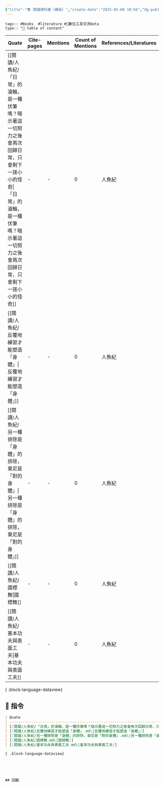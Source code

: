 ```yaml
---
{"title":"📚 閱讀資料庫（模版）","create-date":"2025-05-08 10:56","dg-publish":true,"permalink":"/ignore/00. template/📚 【模版】閱讀資料庫-temp/","dgPassFrontmatter":true,"created":"2025-05-08T12:19:19.604+08:00","updated":"2025-05-08T12:24:59.170+08:00"}
---
```



	tags:: #Books  #literature #📝數位工具交流beta 
	type:: "🔖 table of content"     


| Quate                                                                                                    | Cite-pages | Mentions | Count of Mentions | References/Literatures |
| -------------------------------------------------------------------------------------------------------- | ---------- | -------- | ----------------- | ---------------------- |
| [[閱讀/人魚紀/「日常」的滾輪，是一種伏筆嗎？暗示著這一切努力之後會再次回歸日常，只會剩下一搓小小的怪奇\|「日常」的滾輪，是一種伏筆嗎？暗示著這一切努力之後會再次回歸日常，只會剩下一搓小小的怪奇]] | \-         | \-       | 0                 | 人魚紀                    |
| [[閱讀/人魚紀/反覆地練習才能塑造「身體」\|反覆地練習才能塑造「身體」]]                                                               | \-         | \-       | 0                 | 人魚紀                    |
| [[閱讀/人魚紀/另一種排除是「身體」的排除，東尼是「對的身體」\|另一種排除是「身體」的排除，東尼是「對的身體」]]                                           | \-         | \-       | 0                 | 人魚紀                    |
| [[閱讀/人魚紀/國標舞\|國標舞]]                                                                                   | \-         | \-       | 0                 | 人魚紀                    |
| [[閱讀/人魚紀/基本功夫與表面工夫\|基本功夫與表面工夫]]                                                                       | \-         | \-       | 0                 | 人魚紀                    |

{ .block-language-dataview}



## 📀 指令

```markdown
| Quate                                                                                                    | Cite-pages | Mentions | Count of Mentions | References/Literatures |
| -------------------------------------------------------------------------------------------------------- | ---------- | -------- | ----------------- | ---------------------- |
| [[閱讀/人魚紀/「日常」的滾輪，是一種伏筆嗎？暗示著這一切努力之後會再次回歸日常，只會剩下一搓小小的怪奇.md\|「日常」的滾輪，是一種伏筆嗎？暗示著這一切努力之後會再次回歸日常，只會剩下一搓小小的怪奇]] | \-         | \-       | 0                 | 人魚紀                    |
| [[閱讀/人魚紀/反覆地練習才能塑造「身體」.md\|反覆地練習才能塑造「身體」]]                                                               | \-         | \-       | 0                 | 人魚紀                    |
| [[閱讀/人魚紀/另一種排除是「身體」的排除，東尼是「對的身體」.md\|另一種排除是「身體」的排除，東尼是「對的身體」]]                                           | \-         | \-       | 0                 | 人魚紀                    |
| [[閱讀/人魚紀/國標舞.md\|國標舞]]                                                                                   | \-         | \-       | 0                 | 人魚紀                    |
| [[閱讀/人魚紀/基本功夫與表面工夫.md\|基本功夫與表面工夫]]                                                                       | \-         | \-       | 0                 | 人魚紀                    |

{ .block-language-dataview}
```
```




## 回顧




